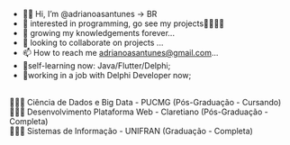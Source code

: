 - 👋🏾 Hi, I’m @adrianoasantunes -> BR
- 👀 interested in programming, go see my projects🚀👨🏾‍💻
- 🌱 growing my knowledgements forever...
- 💞️ looking to collaborate on projects ...
- 📫 How to reach me adrianoasantunes@gmail.com...
- 👾self-learning now: Java/Flutter/Delphi;
- 👾working in a job with Delphi Developer now;<br>
<br>
👨🏽‍🎓 Ciência de Dados e Big Data - PUCMG (Pós-Graduação - Cursando) <br>
👨🏽‍🎓 Desenvolvimento Plataforma Web - Claretiano (Pós-Graduação - Completa) <br>
👨🏽‍🎓 Sistemas de Informação - UNIFRAN (Graduação - Completa) <br>


<!---
adrianoasantunes/adrianoasantunes is a ✨ special ✨ repository because its `README.md` (this file) appears on your GitHub profile.
You can click the Preview link to take a look at your changes.
--->
